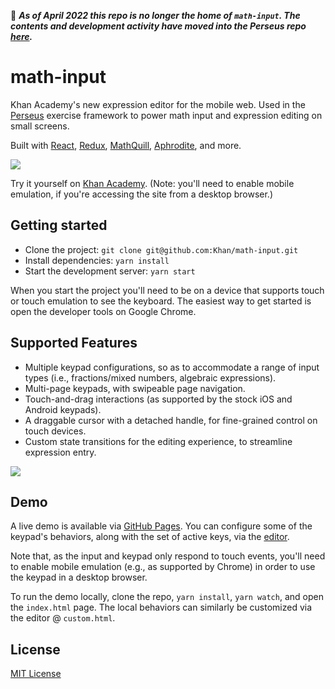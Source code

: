 🚚 _**As of April 2022 this repo is no longer the home of `math-input`. The contents and development activity have moved into the Perseus repo [here](https://github.com/Khan/perseus/tree/main/packages/math-input).**_

# math-input

Khan Academy's new expression editor for the mobile web. Used in the [Perseus](https://github.com/khan/perseus) exercise framework to power math input and expression editing on small screens.

Built with [React](https://github.com/facebook/react), [Redux](https://github.com/reactjs/redux), [MathQuill](https://github.com/mathquill/mathquill), [Aphrodite](https://github.com/khan/aphrodite), and more.

![](https://cloud.githubusercontent.com/assets/1309177/15994911/d1acd29e-30c5-11e6-9707-6bef8e69114f.gif)

Try it yourself on [Khan Academy](https://www.khanacademy.org/math/algebra-basics/alg-basics-algebraic-expressions/alg-basics-distributive-property/e/distributive-property-with-variables). (Note: you'll need to enable mobile emulation, if you're accessing the site from a desktop browser.)

## Getting started

- Clone the project: `git clone git@github.com:Khan/math-input.git`
- Install dependencies: `yarn install`
- Start the development server: `yarn start`

When you start the project you'll need to be on a device that supports touch or touch emulation to see the keyboard. The easiest way to get started is open the developer tools on Google Chrome.

## Supported Features

- Multiple keypad configurations, so as to accommodate a range of input types (i.e., fractions/mixed numbers, algebraic expressions).
- Multi-page keypads, with swipeable page navigation.
- Touch-and-drag interactions (as supported by the stock iOS and Android keypads).
- A draggable cursor with a detached handle, for fine-grained control on touch devices.
- Custom state transitions for the editing experience, to streamline expression entry.

![](https://cloud.githubusercontent.com/assets/1309177/15994912/d2b60cdc-30c5-11e6-8eb4-9086d76f327c.gif)

## Demo

A live demo is available via [GitHub Pages](http://khan.github.io/math-input/). You can configure some of the keypad's behaviors, along with the set of active keys, via the [editor](http://khan.github.io/math-input/custom.html).

Note that, as the input and keypad only respond to touch events, you'll need to enable mobile emulation (e.g., as supported by Chrome) in order to use the keypad in a desktop browser.

To run the demo locally, clone the repo, `yarn install`, `yarn watch`, and open the `index.html` page. The local behaviors can similarly be customized via the editor @ `custom.html`.

## License

[MIT License](http://opensource.org/licenses/MIT)
